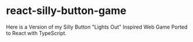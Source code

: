 # react-silly-button-game
Here is a Version of my Silly Button "Lights Out" Inspired Web Game Ported to React with TypeScript.

